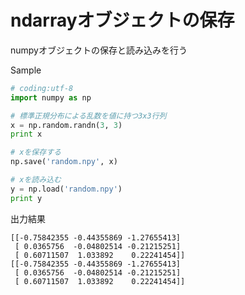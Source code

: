 # ndarrayオブジェクトの保存

numpyオブジェクトの保存と読み込みを行う

Sample

```python
# coding:utf-8
import numpy as np

# 標準正規分布による乱数を値に持つ3x3行列
x = np.random.randn(3, 3)
print x

# xを保存する
np.save('random.npy', x)

# xを読み込む
y = np.load('random.npy')
print y
```

出力結果

```shell
[[-0.75842355 -0.44355869 -1.27655413]
 [ 0.0365756  -0.04802514 -0.21215251]
 [ 0.60711507  1.033892    0.22241454]]
[[-0.75842355 -0.44355869 -1.27655413]
 [ 0.0365756  -0.04802514 -0.21215251]
 [ 0.60711507  1.033892    0.22241454]]
```
